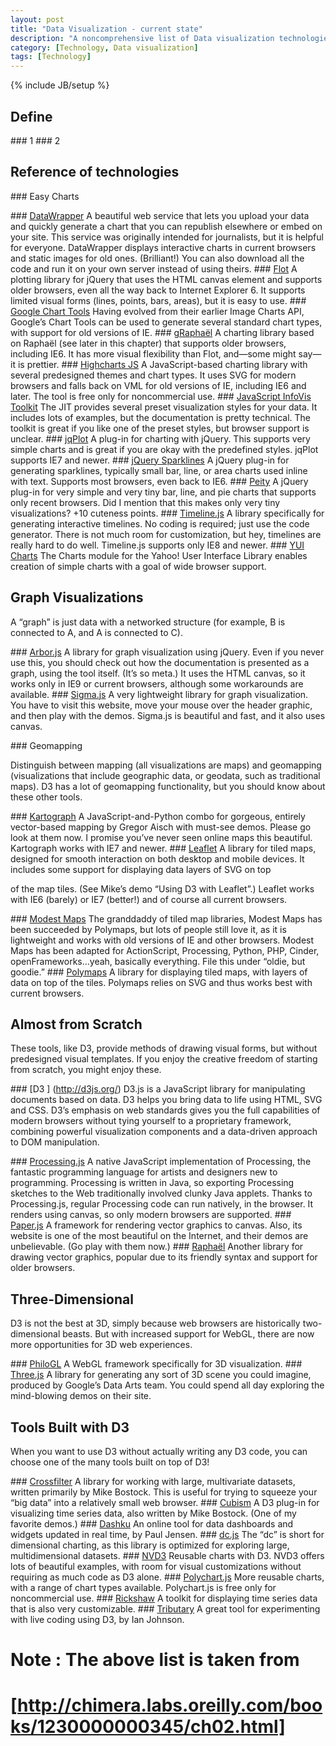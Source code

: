 ```yaml
---
layout: post
title: "Data Visualization - current state"
description: "A noncomprehensive list of Data visualization technologies"
category: [Technology, Data visualization] 
tags: [Technology]
---
```

{% include JB/setup %}

## Define 

 ### 1 
 ### 2

## Reference of technologies 


 ### Easy Charts

 ### [DataWrapper](https://datawrapper.de/ )
A beautiful web service that lets you upload your data and quickly generate a chart that you can republish elsewhere or embed on your site. This service was originally intended for journalists, but it is helpful for everyone. DataWrapper displays interactive charts in current browsers and static images for old ones. (Brilliant!) You can also download all the code and run it on your own server instead of using theirs. 
 ### [Flot](http://www.flotcharts.org/ )
A plotting library for jQuery that uses the HTML canvas element and supports older browsers, even all the way back to Internet Explorer 6. It supports limited visual forms (lines, points, bars, areas), but it is easy to use. 
 ### [Google Chart Tools](https://developers.google.com/chart/ )
Having evolved from their earlier Image Charts API, Google’s Chart Tools can be used to generate several standard chart types, with support for old versions of IE. 
 ### [gRaphaël](http://g.raphaeljs.com/ )
A charting library based on Raphaël (see later in this chapter) that supports older browsers, including IE6. It has more visual flexibility than Flot, and—some might say—it is prettier. 
 ### [Highcharts JS](http://www.highcharts.com/ )
A JavaScript-based charting library with several predesigned themes and chart types. It uses SVG for modern browsers and falls back on VML for old versions of IE, including IE6 and later. The tool is free only for noncommercial use. 
 ### [JavaScript InfoVis Toolkit](http://philogb.github.io/jit/ )
The JIT provides several preset visualization styles for your data. It includes lots of examples, but the documentation is pretty technical. The toolkit is great if you like one of the preset styles, but browser support is unclear. 
 ### [jqPlot]( http://www.jqplot.com/)
A plug-in for charting with jQuery. This supports very simple charts and is great if you are okay with the predefined styles. jqPlot supports IE7 and newer. 
 ### [jQuery Sparklines](http://omnipotent.net/jquery.sparkline/#s-about )
A jQuery plug-in for generating sparklines, typically small bar, line, or area charts used inline with text. Supports most browsers, even back to IE6. 
 ### [Peity](http://benpickles.github.io/peity/ )
A jQuery plug-in for very simple and very tiny bar, line, and pie charts that supports only recent browsers. Did I mention that this makes only very tiny visualizations? +10 cuteness points. 
 ### [Timeline.js](http://timeline.knightlab.com/ )
A library specifically for generating interactive timelines. No coding is required; just use the code generator. There is not much room for customization, but hey, timelines are really hard to do well. Timeline.js supports only IE8 and newer. 
 ### [YUI Charts](http://yuilibrary.com/yui/docs/charts/ )
The Charts module for the Yahoo! User Interface Library enables creation of simple charts with a goal of wide browser support. 

## Graph Visualizations

A “graph” is just data with a networked structure (for example, B is connected to A, and A is connected to C).

 ### [Arbor.js](http://arborjs.org/ )
A library for graph visualization using jQuery. Even if you never use this, you should check out how the documentation is presented as a graph, using the tool itself. (It’s so meta.) It uses the HTML canvas, so it works only in IE9 or current browsers, although some workarounds are available. 
 ### [Sigma.js](http://sigmajs.org/ )
A very lightweight library for graph visualization. You have to visit this website, move your mouse over the header graphic, and then play with the demos. Sigma.js is beautiful and fast, and it also uses canvas. 

 ### Geomapping

Distinguish between mapping (all visualizations are maps) and geomapping (visualizations that include geographic data, or geodata, such as traditional maps). D3 has a lot of geomapping functionality, but you should know about these other tools.

 ### [Kartograph](http://kartograph.org/ )
A JavaScript-and-Python combo for gorgeous, entirely vector-based mapping by Gregor Aisch with must-see demos. Please go look at them now. I promise you’ve never seen online maps this beautiful. Kartograph works with IE7 and newer. 
 ### [Leaflet](http://leafletjs.com/ )
A library for tiled maps, designed for smooth interaction on both desktop and mobile devices. It includes some support for displaying data layers of SVG on top 

of the map tiles. (See Mike’s demo “Using D3 with Leaflet”.) Leaflet works with IE6 (barely) or IE7 (better!) and of course all current browsers.

 ### [Modest Maps](http://modestmaps.com/ )
The granddaddy of tiled map libraries, Modest Maps has been succeeded by Polymaps, but lots of people still love it, as it is lightweight and works with old versions of IE and other browsers. Modest Maps has been adapted for ActionScript, Processing, Python, PHP, Cinder, openFrameworks…yeah, basically everything. File this under “oldie, but goodie.” 
 ### [Polymaps](http://polymaps.org/ )
A library for displaying tiled maps, with layers of data on top of the tiles. Polymaps relies on SVG and thus works best with current browsers. 

## Almost from Scratch

These tools, like D3, provide methods of drawing visual forms, but without predesigned visual templates. If you enjoy the creative freedom of starting from scratch, you might enjoy these.

 ### [D3 ] (http://d3js.org/)
D3.js is a JavaScript library for manipulating documents based on data. D3 helps you bring data to life using HTML, SVG and CSS. D3’s emphasis on web standards gives you the full capabilities of modern browsers without tying yourself to a proprietary framework, combining powerful visualization components and a data-driven approach to DOM manipulation. 

 ### [Processing.js](http://processingjs.org/ )
A native JavaScript implementation of Processing, the fantastic programming language for artists and designers new to programming. Processing is written in Java, so exporting Processing sketches to the Web traditionally involved clunky Java applets. Thanks to Processing.js, regular Processing code can run natively, in the browser. It renders using canvas, so only modern browsers are supported. 
 ### [Paper.js](http://paperjs.org/ )
A framework for rendering vector graphics to canvas. Also, its website is one of the most beautiful on the Internet, and their demos are unbelievable. (Go play with them now.) 
 ### [Raphaël](http://raphaeljs.com/ )
Another library for drawing vector graphics, popular due to its friendly syntax and support for older browsers. 

## Three-Dimensional

D3 is not the best at 3D, simply because web browsers are historically two-dimensional beasts. But with increased support for WebGL, there are now more opportunities for 3D web experiences.

 ### [PhiloGL](http://www.senchalabs.org/philogl/ )
A WebGL framework specifically for 3D visualization. 
 ### [Three.js]( http://mrdoob.github.io/three.js/)
A library for generating any sort of 3D scene you could imagine, produced by Google’s Data Arts team. You could spend all day exploring the mind-blowing demos on their site. 

##  Tools Built with D3

When you want to use D3 without actually writing any D3 code, you can choose one of the many tools built on top of D3!

 ### [Crossfilter](http://square.github.io/crossfilter/ )
A library for working with large, multivariate datasets, written primarily by Mike Bostock. This is useful for trying to squeeze your “big data” into a relatively small web browser. 
 ### [Cubism](http://square.github.io/cubism/ )
A D3 plug-in for visualizing time series data, also written by Mike Bostock. (One of my favorite demos.) 
 ### [Dashku](https://dashku.com://dashku.com/ )
An online tool for data dashboards and widgets updated in real time, by Paul Jensen. 
 ### [dc.js](http://dc-js.github.io/dc.js/ )
The “dc” is short for dimensional charting, as this library is optimized for exploring large, multidimensional datasets. 
 ### [NVD3](http://nvd3.org/ )
Reusable charts with D3. NVD3 offers lots of beautiful examples, with room for visual customizations without requiring as much code as D3 alone. 
 ### [Polychart.js]( )
More reusable charts, with a range of chart types available. Polychart.js is free only for noncommercial use. 
 ### [Rickshaw]( )
A toolkit for displaying time series data that is also very customizable. 
 ### [Tributary](http://tributary.io/ )
A great tool for experimenting with live coding using D3, by Ian Johnson.


# Note : The above list is taken from
# [http://chimera.labs.oreilly.com/books/1230000000345/ch02.html]
